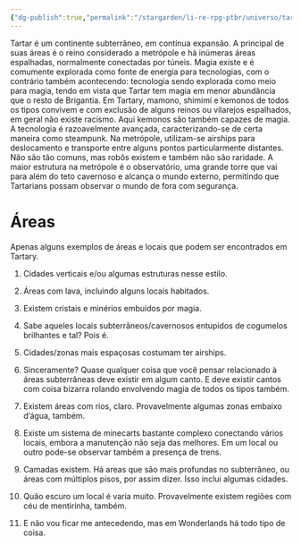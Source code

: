 ```yaml
---
{"dg-publish":true,"permalink":"/stargarden/li-re-rpg-ptbr/universo/tartary/","created":"2025-01-10T21:49:24.917-03:00","updated":"2025-01-12T02:31:37.695-03:00"}
---
```



Tartar é um continente subterrâneo, em contínua expansão. A principal de suas áreas é o reino considerado a metrópole e há inúmeras áreas espalhadas, normalmente conectadas por túneis. Magia existe e é comumente explorada como fonte de energia para tecnologias, com o contrário também acontecendo: tecnologia sendo explorada como meio para magia, tendo em vista que Tartar tem magia em menor abundância que o resto de Brigantia. Em Tartary, mamono, shimimi e kemonos de todos os tipos convivem e com exclusão de alguns reinos ou vilarejos espalhados, em geral não existe racismo. Aqui kemonos são também capazes de magia. A tecnologia é razoavelmente avançada, caracterizando-se de certa maneira como steampunk. Na metrópole, utilizam-se airships para deslocamento e transporte entre alguns pontos particularmente distantes. Não são tão comuns, mas robôs existem e também não são raridade. A maior estrutura na metrópole é o observatório, uma grande torre que vai para além do teto cavernoso e alcança o mundo externo, permitindo que Tartarians possam observar o mundo de fora com segurança.

# Áreas

Apenas alguns exemplos de áreas e locais que podem ser encontrados em Tartary.

<!-- restart numbering -->

1. Cidades verticais e/ou algumas estruturas nesse estilo.
    
2. Áreas com lava, incluindo alguns locais habitados.
    
3. Existem cristais e minérios embuídos por magia.
    
4. Sabe aqueles locais subterrâneos/cavernosos entupidos de cogumelos brilhantes e tal? Pois é.
    
5. Cidades/zonas mais espaçosas costumam ter airships.
    
6. Sinceramente? Quase qualquer coisa que você pensar relacionado à áreas subterrâneas deve existir em algum canto. E deve existir cantos com coisa bizarra rolando envolvendo magia de todos os tipos também.
    
7. Existem áreas com rios, claro. Provavelmente algumas zonas embaixo d’água, também.
    
8. Existe um sistema de minecarts bastante complexo conectando vários locais, embora a manutenção não seja das melhores. Em um local ou outro pode-se observar também a presença de trens.
    
9. Camadas existem. Há areas que são mais profundas no subterrâneo, ou áreas com múltiplos pisos, por assim dizer. Isso inclui algumas cidades.
    
10. Quão escuro um local é varia muito. Provavelmente existem regiões com céu de mentirinha, também.
    
11. E não vou ficar me antecedendo, mas em Wonderlands há todo tipo de coisa.